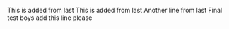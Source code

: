 This is added from last
This is added from last
Another line from last
Final test boys
add this line please